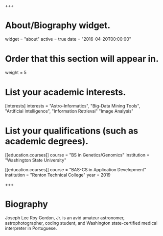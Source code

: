 +++
# About/Biography widget.
widget = "about"
active = true
date = "2016-04-20T00:00:00"

# Order that this section will appear in.
weight = 5

# List your academic interests.
[interests]
  interests =
    "Astro-Informatics",
    "Big-Data Mining Tools",
    "Artificial Intelligence",
    "Information Retrieval"
    "Image Analysis"

# List your qualifications (such as academic degrees).
[[education.courses]]
  course = "BS in Genetics/Genomics"
  institution = "Washington State University"

[[education.courses]]
  course = "BAS-CS in Application Development"
  institution = "Renton Technical College"
  year = 2019
 
+++

# Biography

Joseph Lee Roy Gordon, Jr. is an avid amateur astronomer, astrophotographer, coding student, and Washington state-certified medical interpreter in Portuguese.
  
